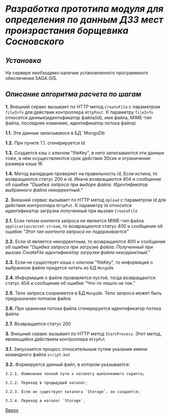 # ___Разработка прототипа модуля для определения по данным ДЗЗ мест произрастания борщевика Сосновского___

## _Установка_
На сервере необходимо наличие установленного программного обеспечения SAGA GIS.

## _Описание алгоритма расчета по шагам_
__1.__ Внешний сервис вызывает по HTTP метод `CreateFile` с параметром `fileInfo` для действия контроллера `HttpPost`. К параметру `fileInfo` относятся данные(идентификатор файла(id), имя файла, MIME-тип файла, последнее изменеие, идентификатор потока файла)  
  
  __1.1.__ Эти данные записываюся в БД `MongoDb  
  
  __1.2.__ При пункте 1.1. сгенерируется id  
  
  __1.3.__ Создается кэш с ключом "fileKey", в него записываются эти данные тоже, в нём осуществляются срок действия 30сек и ограничение размера кэша 16  
  
  __1.4.__ Метод валидации проверяет на правильность id, Если истина, то возвращаются статус 200 и id. Иначе возвращаются 404 и сообщение об ошибке _"Ошибка запроса при выборе файла. Идентификатор выбранного файла некорректный."_  

__2.__ Внешний сервис вызывает по HTTP метод `Upload` с параметром id для действия контроллера `HttpPut`. К параметру id относится идентификатор загрузки полученный при вызове `CreateFile`  
  
  __2.1.__ Если типом контента запроса не является MIME-тип файла `application/octet-stream`, то возвращаются статус 400 и сообщение об ошибке _"Этот тип контента запроса не подерживается"_  

  __2.2.__ Если id является некорректным, то возвращаются 400 и сообщение об ошибке _"Ошибка запроса при загрузке файла. Полученный при вызове CreateFile идентификатор загрузки файла некорректный."_  

  __2.3.__ Если не существует кэша с ключом "fileKey", то информация о выбранном файле придется читать из БД `MongoDb`  
  
  __2.4.__ Информация о файле проверяется пустой, тогда возвращаются статус 404 и сообщение об ошибке _"Что-то пошло не так."_  

  __2.5.__ Тело запроса сохраняется в БД `MongoDb`. Тело запроса может быть предназначен потоком файла  
  
  __2.6.__ При хранении потока файла сгенерируется идентификатор потока файла  
  
  __2.7.__ Возвращается статус 200   

__3.__ Внешний сервис вызывает по HTTP метод `StartProcess`. Этот метод, являющийся действием контроллера `HttpPut`  
  
  __3.1.__ Запускается процесс относительным путем указания имени командного файла `script.bat`  
  
  __3.2.__ Формируется данный файл, в котором указывается:  
    
	3.2.1. Изменение полной пути к каталогу выполняемого скрипта;  
	
	3.2.2. Переход в предыдущий каталог;  
	
	3.2.3. Если не существует каталога `Storage`, он создается;  
	
	3.2.4. Переход в каталог `Storage`.  


[Вверх](#разработка-прототипа-модуля-для-определения-по-данным-ДЗЗ-мест-произрастания-борщевика-сосновского)